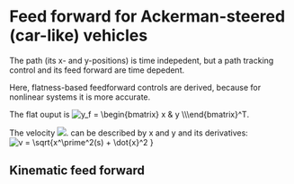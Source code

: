 # Feed forward for Ackerman-steered (car-like) vehicles

The path (its x- and y-positions) is time indepedent, but a path tracking control and its feed forward are time depedent.

Here, flatness-based feedforward controls are derived, because for nonlinear systems it is more accurate.

The flat ouput is
<img src="https://latex.codecogs.com/svg.image?y_f&space;=&space;\begin{bmatrix}&space;x&space;&&space;y&space;&space;\\\end{bmatrix}^T" title="y_f = \begin{bmatrix} x & y \\\end{bmatrix}^T" />.

The velocity <img src="https://latex.codecogs.com/svg.image?v" />. can be described by x and y and its derivatives: 
<img src="https://latex.codecogs.com/svg.image?v&space;=&space;\sqrt{x^\prime^2(s)&space;&plus;&space;\dot{x}^2&space;}" title="v = \sqrt{x^\prime^2(s) + \dot{x}^2 }" />

## Kinematic feed forward


